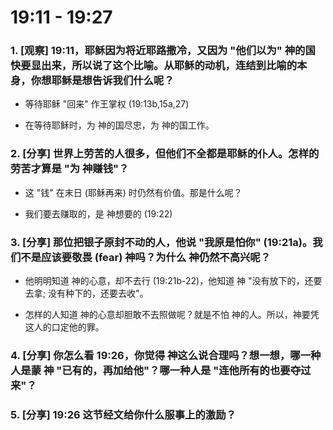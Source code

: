 # 19:11 - 19:27 

### 1. [观察] 19:11，耶稣因为将近耶路撒冷，又因为 "他们以为" 神的国快要显出来，所以说了这个比喻。从耶稣的动机，连结到比喻的本身，你想耶稣是想告诉我们什么呢？

* 等待耶稣 "回来" 作王掌权 (19:13b,15a,27)

* 在等待耶稣时，为 神的国尽忠，为 神的国工作。

### 2. [分享] 世界上劳苦的人很多，但他们不全都是耶稣的仆人。怎样的劳苦才算是 "为 神赚钱"？ 

* 这 "钱" 在末日 (耶稣再来) 时仍然有价值。那是什么呢？

* 我们要去赚取的，是 神想要的 (19:22)

### 3. [分享] 那位把银子原封不动的人，他说 "我原是怕你" (19:21a)。我们不是应该要敬畏 (fear) 神吗？为什么 神仍然不高兴呢？

* 他明明知道 神的心意，却不去行 (19:21b-22)，他知道 神 "没有放下的，还要去拿; 没有种下的，还要去收"。

* 怎样的人知道 神的心意却胆敢不去照做呢？就是不怕 神的人。所以，神要凭这人的口定他的罪。

### 4. [分享] 你怎么看 19:26，你觉得 神这么说合理吗？想一想，哪一种人是蒙 神 "已有的，再加给他"？哪一种人是 "连他所有的也要夺过来"？

### 5. [分享] 19:26 这节经文给你什么服事上的激励？

